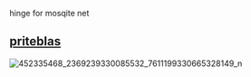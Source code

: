 hinge for mosqite net
## [priteblas](https://www.printables.com/model/961394-mosquitonet-hinge)

![452335468_2369239330085532_7611199330665328149_n](https://github.com/user-attachments/assets/3a276f51-1249-425f-a86d-5ff86c6afa3d)
